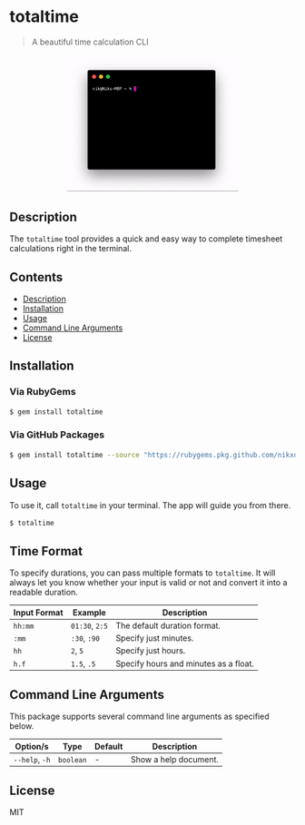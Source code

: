 # totaltime
> A beautiful time calculation CLI 

<div align="center">
    <img alt="Header" src="images/totaltime.gif" width="60%">
</div>

<!-- <p align="center">
    <a href="https://travis-ci.org/NikxDa/...">
        <img alt="Travis Build Status" src="https://travis-ci.org/NikxDa/....svg?branch=master">
    </a>
</p> -->

## Description

The `totaltime` tool provides a quick and easy way to complete timesheet calculations right in the terminal.

## Contents

- [Description](#description)
- [Installation](#installation)
- [Usage](#usage)
- [Command Line Arguments](#command-line-arguments)
- [License](#license)

## Installation

### Via RubyGems

```bash
$ gem install totaltime
```

### Via GitHub Packages

```bash
$ gem install totaltime --source "https://rubygems.pkg.github.com/nikxda"
```

## Usage

To use it, call `totaltime` in your terminal. The app will guide you from there.

```bash
$ totaltime
```

## Time Format

To specify durations, you can pass multiple formats to `totaltime`. It will always let you know whether your input is valid or not and convert it into a readable duration.

| Input Format | Example | Description |
| ------------ | ------ | ----------- |
| `hh:mm` | `01:30`, `2:5` | The default duration format. |
| `:mm` | `:30`, `:90` | Specify just minutes. |
| `hh` | `2`, `5` | Specify just hours. |
| `h.f` | `1.5`, `.5` | Specify hours and minutes as a float. |

## Command Line Arguments

This package supports several command line arguments as specified below.

| Option/s | Type | Default | Description |
| -------- | ---- | ------- | ----------- |
| `--help`, `-h` | `boolean` | - | Show a help document. |

## License

MIT